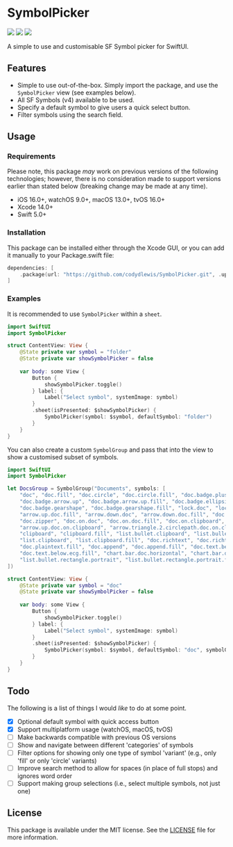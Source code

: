 # SymbolPicker

![](https://img.shields.io/badge/License-MIT-green?style=flat-square)
![](https://img.shields.io/badge/Platform-iOS_|_macOS_|_watchOS_|_tvOS-blue?style=flat-square)
![](https://img.shields.io/badge/Release-1.0.0-blue?style=flat-square)

A simple to use and customisable SF Symbol picker for SwiftUI.

## Features

- Simple to use out-of-the-box. Simply import the package, and use the `SymbolPicker` view (see examples below).
- All SF Symbols (v4) available to be used.
- Specify a default symbol to give users a quick select button.
- Filter symbols using the search field.

## Usage

### Requirements

Please note, this package *may* work on previous versions of the following technologies; however, there is no consideration made to support versions earlier than stated below (breaking change may be made at any time).

- iOS 16.0+, watchOS 9.0+, macOS 13.0+, tvOS 16.0+
- Xcode 14.0+
- Swift 5.0+

### Installation

This package can be installed either through the Xcode GUI, or you can add it manually to your Package.swift file:

``` swift
dependencies: [
    .package(url: "https://github.com/codydlewis/SymbolPicker.git", .upToNextMajor(from: "1.0.0"))
]
```

### Examples

It is recommended to use `SymbolPicker` within a `sheet`.

``` swift
import SwiftUI
import SymbolPicker

struct ContentView: View {
    @State private var symbol = "folder"
    @State private var showSymbolPicker = false
    
    var body: some View {
        Button {
            showSymbolPicker.toggle()
        } label: {
            Label("Select symbol", systemImage: symbol)
        }
        .sheet(isPresented: $showSymbolPicker) {
            SymbolPicker(symbol: $symbol, defaultSymbol: "folder")
        }
    }
}
```

You can also create a custom `SymbolGroup` and pass that into the view to show a customised subset of symbols.

``` swift
import SwiftUI
import SymbolPicker

let DocsGroup = SymbolGroup("Documents", symbols: [
    "doc", "doc.fill", "doc.circle", "doc.circle.fill", "doc.badge.plus", "doc.fill.badge.plus", 
    "doc.badge.arrow.up", "doc.badge.arrow.up.fill", "doc.badge.ellipsis", "doc.fill.badge.ellipsis", 
    "doc.badge.gearshape", "doc.badge.gearshape.fill", "lock.doc", "lock.doc.fill", "arrow.up.doc", 
    "arrow.up.doc.fill", "arrow.down.doc", "arrow.down.doc.fill", "doc.text", "doc.text.fill", 
    "doc.zipper", "doc.on.doc", "doc.on.doc.fill", "doc.on.clipboard", "arrow.right.doc.on.clipboard", 
    "arrow.up.doc.on.clipboard", "arrow.triangle.2.circlepath.doc.on.clipboard", "doc.on.clipboard.fill", 
    "clipboard", "clipboard.fill", "list.bullet.clipboard", "list.bullet.clipboard.fill", 
    "list.clipboard", "list.clipboard.fill", "doc.richtext", "doc.richtext.fill", "doc.plaintext", 
    "doc.plaintext.fill", "doc.append", "doc.append.fill", "doc.text.below.ecg", 
    "doc.text.below.ecg.fill", "chart.bar.doc.horizontal", "chart.bar.doc.horizontal.fill", 
    "list.bullet.rectangle.portrait", "list.bullet.rectangle.portrait.fill", "doc.text.magnifyingglass",
])

struct ContentView: View {
    @State private var symbol = "doc"
    @State private var showSymbolPicker = false
    
    var body: some View {
        Button {
            showSymbolPicker.toggle()
        } label: {
            Label("Select symbol", systemImage: symbol)
        }
        .sheet(isPresented: $showSymbolPicker) {
            SymbolPicker(symbol: $symbol, defaultSymbol: "doc", symbolGroup: DocsGroup)
        }
    }
}
```

## Todo

The following is a list of things I would *like* to do at some point.

- [x] Optional default symbol with quick access button
- [x] Support multiplatform usage (watchOS, macOS, tvOS)
- [ ] Make backwards compatible with previous OS versions
- [ ] Show and navigate between different 'categories' of symbols
- [ ] Filter options for showing only one type of symbol 'variant' (e.g., only 'fill' or only 'circle' variants)
- [ ] Improve search method to allow for spaces (in place of full stops) and ignores word order
- [ ] Support making group selections (i.e., select multiple symbols, not just one)

## License

This package is available under the MIT license. See the [LICENSE](LICENSE) file for more information.
